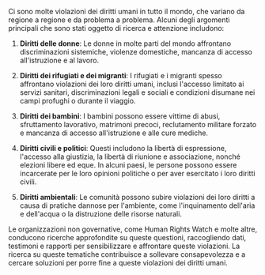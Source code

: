Ci sono molte violazioni dei diritti umani in tutto il mondo, che variano da regione a regione e da problema a problema. Alcuni degli argomenti principali che sono stati oggetto di ricerca e attenzione includono:

1. **Diritti delle donne**: Le donne in molte parti del mondo affrontano discriminazioni sistemiche, violenze domestiche, mancanza di accesso all'istruzione e al lavoro.

2. **Diritti dei rifugiati e dei migranti**: I rifugiati e i migranti spesso affrontano violazioni dei loro diritti umani, inclusi l'accesso limitato ai servizi sanitari, discriminazioni legali e sociali e condizioni disumane nei campi profughi o durante il viaggio.

3. **Diritti dei bambini**: I bambini possono essere vittime di abusi, sfruttamento lavorativo, matrimoni precoci, reclutamento militare forzato e mancanza di accesso all'istruzione e alle cure mediche.

4. **Diritti civili e politici**: Questi includono la libertà di espressione, l'accesso alla giustizia, la libertà di riunione e associazione, nonché elezioni libere ed eque. In alcuni paesi, le persone possono essere incarcerate per le loro opinioni politiche o per aver esercitato i loro diritti civili.

5. **Diritti ambientali**: Le comunità possono subire violazioni dei loro diritti a causa di pratiche dannose per l'ambiente, come l'inquinamento dell'aria e dell'acqua o la distruzione delle risorse naturali.

Le organizzazioni non governative, come Human Rights Watch e molte altre, conducono ricerche approfondite su queste questioni, raccogliendo dati, testimoni e rapporti per sensibilizzare e affrontare queste violazioni. La ricerca su queste tematiche contribuisce a sollevare consapevolezza e a cercare soluzioni per porre fine a queste violazioni dei diritti umani.